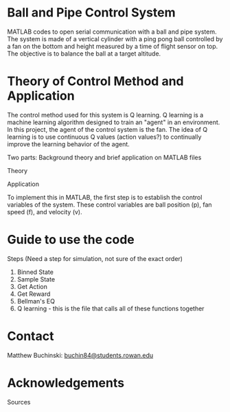 # Ball and Pipe Control System 
MATLAB codes to open serial communication with a ball and pipe system. The system is made of a vertical cylinder with a ping pong ball controlled by a fan on the bottom and height measured by a time of flight sensor on top. The objective is to balance the ball at a target altitude. 

# Theory of Control Method and Application
The control method used for this system is Q learning. Q learning is a machine learning algorithm designed to train an "agent" in an environment. In this project, the agent of the control system is the fan. The idea of Q learning is to use continuous Q values (action values?) to continually improve the learning behavior of the agent. 

Two parts: Background theory and brief application on MATLAB files

Theory

Application


To implement this in MATLAB, the first step is to establish the control variables of the system. These control variables are ball position (p), fan speed (f), and velocity (v). 

# Guide to use the code
Steps (Need a step for simulation, not sure of the exact order)
1. Binned State
2. Sample State
3. Get Action
4. Get Reward 
5. Bellman's EQ
6. Q learning - this is the file that calls all of these functions together

# Contact
Matthew Buchinski: buchin84@students.rowan.edu





# Acknowledgements
Sources
